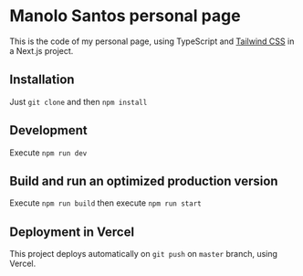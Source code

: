 # Manolo Santos personal page

This is the code of my personal page, using TypeScript and [Tailwind CSS](https://tailwindcss.com) in a Next.js project.

## Installation

Just `git clone` and then `npm install`

## Development

Execute `npm run dev`

## Build and run an optimized production version

Execute `npm run build` then execute `npm run start`

## Deployment in Vercel

This project deploys automatically on `git push` on `master` branch, using Vercel.

